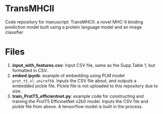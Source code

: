 # TransMHCII
Code repository for manuscript: TransMHCII: a novel MHC-II binding prediction model built using a protein language model and an image classifier

# Files
1. **input_with_features.csv**: Input CSV file, same as the Supp.Table 1, but formatted in CSV. 
2. **embed.ipynb**: example of embedding using PLM model `prot_t5_xl_uniref50`. Inputs the CSV file about, and outputs a embedded pickle file. Pickle file is not uploaded to this repository due to size. 
2. **train_ProtT5_efficientnet.py**: example code for constructing and training the ProtT5 EfficinetNet v2b0 model. Inputs the CSV file and pickle file from above. A tensorflow model is built in the process. 
